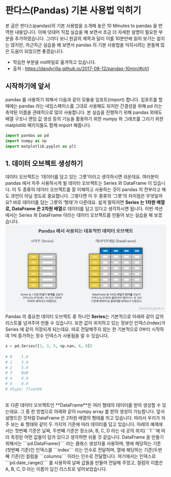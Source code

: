 # 판다스(Pandas) 기본 사용법 익히기
본 글은 판다스(pandas)의 기본 사용법을 소개해 놓은 10 Minutes to pandas 을 번역한 내용입니다. 이에 덧대어 직접 실습을 해 보면서 조금 더 자세한 설명이 필요한 부분을 추가하였습니다. 그러다 보니 원글의 제목과 달리 이를 10분만에 읽어 보기는 쉽지는 않지만, 차근차근 실습을 해 보면서 pandas 의 기본 사용법을 익히시려는 분들께 많은 도움이 되었으면 좋겠습니다.
- 학습한 부분을 md파일로 옮겨적고 있습니다.
- 출처 : https://dandyrilla.github.io/2017-08-12/pandas-10min/#ch1

## 시작하기에 앞서
pandas 를 사용하기 위해서 다음과 같이 모듈을 임포트(import) 합니다. 임포트를 할 때에는 pandas 라는 네임스페이스를 그대로 사용해도 되지만 간결성을 위해 pd 라는 축약된 이름을 관례적으로 많이 사용합니다. 본 실습을 진행하기 위해 pandas 외에도 배열 구조나 랜덤 값 생성 등의 기능을 활용하기 위한 numpy 와 그래프를 그리기 위한 matplotlib 패키지들도 함께 import 해줍니다.
```python
import pandas as pd
import numpy as np
import matplotlib.pyplot as plt
```
## 1. 데이터 오브젝트 생성하기
데이터 오브젝트는 ‘데이터를 담고 있는 그릇’이라고 생각하시면 쉬운데요. 여러분이 pandas 에서 자주 사용하시게 될 데이터 오브젝트는 Series 와 DataFrame 이 있습니다. 이 두 종류의 데이터 오브젝트를 잘 이해하고 사용하는 것이 pandas 의 전부라고 해도 과언이 아닐 정도로 중요합니다. 그렇다면 이 두 종류의 ‘그릇’의 차이점은 무엇일까요? 바로 데이터를 담는 그릇의 ‘형태’가 다른데요. 쉽게 말하자면 **Series 는 1차원 배열로, DataFrame 은 2차원 배열**로 데이터를 담고 있다고 생각하시면 됩니다. 이번 섹션에서는 Series 와 DataFrame 이라는 데이터 오브젝트를 만들어 보는 실습을 해 보겠습니다.
<img src="https://github.com/PhilipBox/Python_Study/blob/master/img/pandas_readme_1.png">
Pandas 의 중요한 데이터 오브젝트 중 하나인 **Series**는 기본적으로 아래와 같이 값의 리스트를 넘겨주어 만들 수 있습니다. 또한 값이 위치하고 있는 정보인 인덱스(index)가 Series 에 같이 저장되게 되는데요. 따로 전달해주지 않는 한 기본적으로 0부터 시작하여 1씩 증가하는 정수 인덱스가 사용됨을 알 수 있습니다.
```python
s = pd.Series([1, 3, 5, np.nan, 6, 8])

# 0    1.0
# 1    3.0
# 2    5.0
# 3    NaN
# 4    6.0
# 5    8.0
# dtype: float64
```
<br>
또 다른 데이터 오브젝트인 **DataFrame**은 여러 형태의 데이터를 받아 생성할 수 있는데요. 그 중 한 방법으로 아래와 같이 numpy array 를 받아 생성이 가능합니다. 앞서 설명드린 것처럼 DataFrame 은 2차원 배열의 형태를 띄고 있습니다. 따라서 우리가 자주 보는 표 형태와 같이 두 가지의 기준에 따라 데이터를 담고 있습니다. 아래의 예제에서는 첫번째 기준은 날짜, 두번째 기준은 장소(A, B, C, D 라는 네 곳의 위치)```1```에 따라 측정된 어떤 값들이 담겨 있다고 생각하면 쉬울 것 같습니다. DataFrame 을 만들기 위해서는 ```pd.DataFrame()``` 라는 클래스 생성자를 사용하며, 행에 해당하는 기준(첫번째 기준)인 인덱스를 ```index``` 라는 인수로 전달하며, 열에 해당하는 기준(두번째 기준)인 컬럼을 ```columns``` 이라는 인수로 전달합니다. 여기에서는 인덱스로 ```pd.date_range()``` 를 사용하여 날짜 값들을 만들어 전달해 주었고, 컬럼의 이름은 A, B, C, D 라는 이름이 담긴 리스트로 넣어보았습니다.

